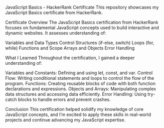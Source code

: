 JavaScript Basics - HackerRank Certificate
This repository showcases my JavaScript Basics certificate from HackerRank.

Certificate Overview
The JavaScript Basics certification from HackerRank focuses on fundamental JavaScript concepts used to build interactive and dynamic websites. It assesses understanding of:

Variables and Data Types
Control Structures (if-else, switch)
Loops (for, while)
Functions and Scope
Arrays and Objects
Error Handling

What I Learned
Throughout the certification, I gained a deeper understanding of:

Variables and Constants: Defining and using let, const, and var.
Control Flow: Writing conditional statements and loops to control the flow of the program.
Functions: Creating reusable blocks of code with both function declarations and expressions.
Objects and Arrays: Manipulating complex data structures and accessing data efficiently.
Error Handling: Using try-catch blocks to handle errors and prevent crashes.

Conclusion
This certification helped solidify my knowledge of core JavaScript concepts, and I’m excited to apply these skills in real-world projects and continue advancing my JavaScript expertise.

